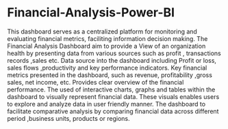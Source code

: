 # Financial-Analysis-Power-BI
 This dashboard serves as a centralized platform for monitoring 
and evaluating financial metrics, faciliting information decision making.
The Financial Analysis Dashboard aim to provide a View of an organization 
health by presenting data from various sources such as profit , transactions 
records ,sales etc.
Data source into the dashboard including Profit or loss, sales flows 
,productivity and key performance indicators. 
Key financial metrics presented in the dashboard, such as revenue, 
profitability ,gross sales, net income, etc. Provides clear overview of the 
financial performance. 
The used of interactive charts, graphs and tables within the dashboard to 
visually represent financial data. These visuals enables users to explore and 
analyze data in user friendly manner. 
The dashboard to facilitate comparative analysis by comparing financial data 
across different period ,business units, products or regions.
